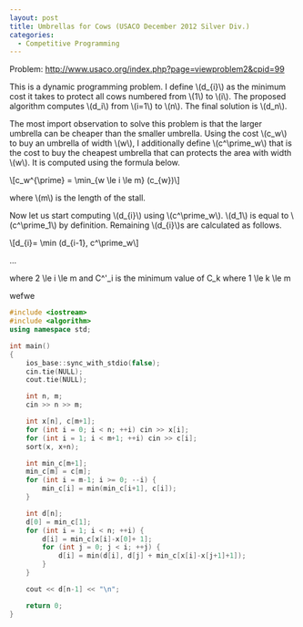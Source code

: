 ```yaml
---
layout: post
title: Umbrellas for Cows (USACO December 2012 Silver Div.)
categories:
  - Competitive Programming
---
```


Problem: <http://www.usaco.org/index.php?page=viewproblem2&cpid=99>

This is a dynamic programming problem. I define \\(d_{i}\\) as the minimum cost it takes to protect all cows numbered from \\(1\\) to \\(i\\). The proposed algorithm computes \\(d_i\\) from \\(i=1\\) to \\(n\\). The final solution is \\(d_n\\).

The most import observation to solve this problem is that the larger umbrella can be cheaper than the smaller umbrella. Using the cost \\(c_w\\) to buy an umbrella of width \\(w\\), I additionally define \\(c^\prime_w\\) that is the cost to buy the cheapest umbrella that can protects the area with width \\(w\\). It is computed using the formula below.

\\[c_w^{\prime} = \min_{w \le i \le m} (c_{w})\\]

where \\(m\\) is the length of the stall.

Now let us start computing \\(d_{i}\\) using \\(c^\prime_w\\). \\(d_1\\) is equal to \\(c^\prime_1\\) by definition. Remaining \\(d_{i}\\)s are calculated as follows.

\\[d_{i}= \min (d_{i-1}, c^\prime_w\\]

...




where 2 \le i \le m and C^'_i is the minimum value of C_k where 1 \le k \le m

wefwe


```c++
#include <iostream>
#include <algorithm>
using namespace std;

int main()
{
	ios_base::sync_with_stdio(false);
	cin.tie(NULL);
	cout.tie(NULL);

	int n, m;
	cin >> n >> m;

	int x[n], c[m+1];
	for (int i = 0; i < n; ++i) cin >> x[i];
	for (int i = 1; i < m+1; ++i) cin >> c[i];
	sort(x, x+n);

	int min_c[m+1];
	min_c[m] = c[m];
	for (int i = m-1; i >= 0; --i) {
		min_c[i] = min(min_c[i+1], c[i]);
	}

	int d[n];
	d[0] = min_c[1];
	for (int i = 1; i < n; ++i) {
		d[i] = min_c[x[i]-x[0]+ 1];
		for (int j = 0; j < i; ++j) {
			d[i] = min(d[i], d[j] + min_c[x[i]-x[j+1]+1]);
		}
	}

	cout << d[n-1] << "\n";

	return 0;
}
```
